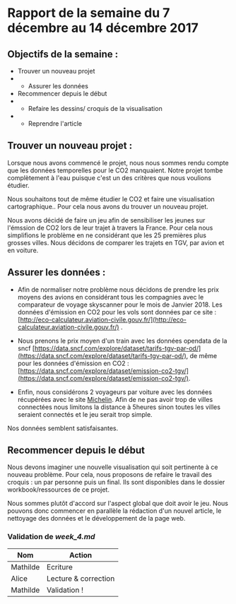 
# Rapport de la semaine du 7 décembre au 14 décembre 2017

## Objectifs de la semaine : 
* Trouver un nouveau projet 
* * Assurer les données 
* Recommencer depuis le début
* * Refaire les dessins/ croquis de la visualisation
* * Reprendre l'article 

## Trouver un nouveau projet : 
Lorsque nous avons commencé le projet, nous nous sommes rendu compte que les données temporelles pour le CO2 manquaient. Notre projet tombe complètement à l'eau puisque c'est un des critères que nous voulions étudier. 

Nous souhaitons tout de même étudier le CO2 et faire une visualisation cartographique.. Pour cela nous avons du trouver un nouveau projet. 

Nous avons décidé de faire un jeu afin de sensibiliser les jeunes sur l'émssion de CO2 lors de leur trajet à travers la France. Pour cela nous simplifions le problème en ne considérant que les 25 premières plus grosses villes. 
Nous décidons de comparer les trajets en TGV, par avion et en voiture. 

## Assurer les données : 
- Afin de normaliser notre problème nous décidons de prendre les prix moyens des avions en considérant tous les compagnies avec le comparateur de voyage skyscanner pour le mois de Janvier 2018. Les données d'émission en CO2 pour les vols sont données par ce site : [http://eco-calculateur.aviation-civile.gouv.fr/](http://eco-calculateur.aviation-civile.gouv.fr/) .

- Nous prenons le prix moyen d'un train avec les données opendata de la sncf [https://data.sncf.com/explore/dataset/tarifs-tgv-par-od/](https://data.sncf.com/explore/dataset/tarifs-tgv-par-od/), de même pour les données d'émission en CO2 : [https://data.sncf.com/explore/dataset/emission-co2-tgv/](https://data.sncf.com/explore/dataset/emission-co2-tgv/).

- Enfin, nous considérons 2 voyageurs par voiture avec les données récupérées avec le site [Michelin](https://www.viamichelin.fr/web/Itineraires). Afin de ne pas avoir trop de villes connectées nous limitons la distance à 5heures sinon toutes les villes seraient connectés et le jeu serait trop simple. 

Nos données semblent satisfaisantes. 

## Recommencer depuis le début
Nous devons imaginer une nouvelle visualisation qui soit pertinente à ce nouveau problème. Pour cela, nous proposons de refaire le travail des croquis : un par personne puis un final. Ils sont disponibles dans le dossier workbook/ressources de ce projet.

Nous sommes plutôt d'accord sur l'aspect global que doit avoir le jeu. Nous pouvons donc commencer en parallèle la rédaction d'un nouvel article, le nettoyage des données et le développement de la page web. 

### Validation de *week_4.md*
 
| Nom | Action |
| --- | ------ |
| Mathilde | Ecriture |
| Alice | Lecture & correction |
| Mathilde | Validation ! |
